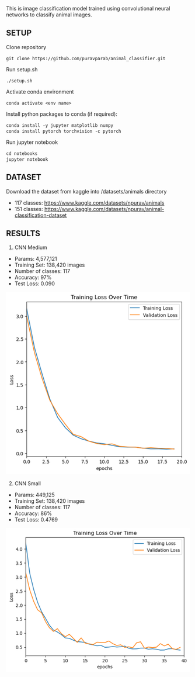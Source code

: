 This is image classification model trained using convolutional neural networks to classify animal images.

## SETUP

Clone repository
```
git clone https://github.com/puravparab/animal_classifier.git
```

Run setup.sh
```
./setup.sh
```

Activate conda environment
```
conda activate <env name>
```

Install python packages to conda (if required):
```
conda install -y jupyter matplotlib numpy
conda install pytorch torchvision -c pytorch
```

Run jupyter notebook
```
cd notebooks
jupyter notebook
```

## DATASET

Download the dataset from kaggle into /datasets/animals directory

- 117 classes: https://www.kaggle.com/datasets/npurav/animals
- 151 classes: https://www.kaggle.com/datasets/npurav/animal-classification-dataset

## RESULTS

1. CNN Medium

- Params: 4,577,121
- Training Set: 138,420 images
- Number of classes: 117
- Accuracy: 97%
- Test Loss: 0.090

![Loss curve](images/ACmed/loss.png)

2. CNN Small

- Params: 449,125
- Training Set: 138,420 images
- Number of classes: 117
- Accuracy: 86%
- Test Loss: 0.4769

![Loss curve](images/ACsmall/loss.png)



